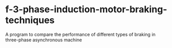 # f-3-phase-induction-motor-braking-techniques
A program to compare the performance of different types of braking in three-phase asynchronous machine
